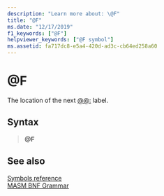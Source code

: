 ```yaml
---
description: "Learn more about: \@F"
title: "@F"
ms.date: "12/17/2019"
f1_keywords: ["@F"]
helpviewer_keywords: ["@F symbol"]
ms.assetid: fa717dc8-e5a4-420d-ad3c-cb64ed258a60
---
```

# \@F

The location of the next [\@\@:](at-at.md) label.

## Syntax

> **\@F**

## See also

[Symbols reference](symbols-reference.md)\
[MASM BNF Grammar](masm-bnf-grammar.md)
